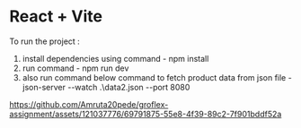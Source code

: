 # React + Vite

To run the project :

1) install dependencies using command  -
   npm install
2) run command -
   npm run dev
3) also run command below command to fetch product data from json file -
   json-server --watch .\data2.json --port 8080




https://github.com/Amruta20pede/groflex-assignment/assets/121037776/69791875-55e8-4f39-89c2-7f901bddf52a

